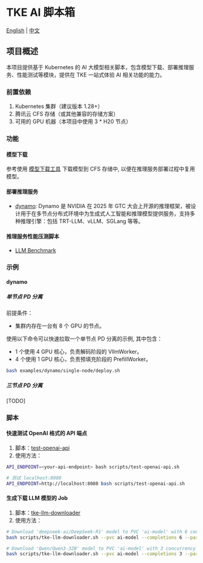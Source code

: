 # TKE AI 脚本箱

[English](README.md) | [中文](README_zh.md)

## 项目概述
本项目提供基于 Kubernetes 的 AI 大模型相关脚本，包含模型下载、部署推理服务、性能测试等模块，提供在 TKE 一站式体验 AI 相关功能的能力。

### 前置依赖
1. Kubernetes 集群（建议版本 1.28+）
2. 腾讯云 CFS 存储（或其他兼容的存储方案）
3. 可用的 GPU 机器（本项目中使用 3 * H20 节点）

### 功能

#### 模型下载

参考使用 [模型下载工具](./helm-charts/model-fetch/README.md) 下载模型到 CFS 存储中, 以便在推理服务部署过程中复用模型。

#### 部署推理服务

- [dynamo](./helm-charts/dynamo/README.md): Dynamo 是 NVIDIA 在 2025 年 GTC 大会上开源的推理框架，被设计用于在多节点分布式环境中为生成式人工智能和推理模型提供服务，支持多种推理引擎：包括 TRT-LLM、vLLM、SGLang 等等。

#### 推理服务性能压测脚本

- [LLM Benchmark](./helm-charts/benchmark/README.md)


### 示例

#### dynamo

##### 单节点 PD 分离

前提条件：
- 集群内存在一台有 8 个 GPU 的节点。

使用以下命令可以快速拉取一个单节点 PD 分离的示例, 其中包含：
-  1 个使用 4 GPU 核心，负责解码阶段的 VllmWorker。
-  4 个使用 1 GPU 核心，负责预填充阶段的 PrefillWorker。

```bash
bash examples/dynamo/single-node/deploy.sh
```

##### 三节点 PD 分离

[TODO]

### 脚本

#### 快速测试 OpenAI 格式的 API 端点

1. 脚本：[test-openai-api](./scripts/test-openai-api.sh)
2. 使用方法：

```bash
API_ENDPOINT=<your-api-endpoint> bash scripts/test-openai-api.sh

# 测试 localhost:8080
API_ENDPOINT=http://localhost:8080 bash scripts/test-openai-api.sh
```

#### 生成下载 LLM 模型的 Job

1. 脚本：[tke-llm-downloader](./scripts/tke-llm-downloader.sh)
2. 使用方法：

```bash
# Download 'deepseek-ai/DeepSeek-R1' model to PVC 'ai-model' with 6 concurrency
bash scripts/tke-llm-downloader.sh --pvc ai-model --completions 6 --parallelism 6 --model deepseek-ai/DeepSeek-R1

# Download 'Qwen/Qwen3-32B' model to PVC 'ai-model' with 3 concurrency
bash scripts/tke-llm-downloader.sh --pvc ai-model --completions 3 --parallelism 3 --model Qwen/Qwen3-32B
```
